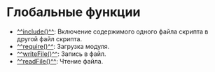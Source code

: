 # Глобальные функции

- [^^include()^^](include.md): Включение содержимого одного файла скрипта в другой файл скрипта.
- [^^require()^^](require.md): Загрузка модуля.
- [^^writeFile()^^](writeFile.md): Запись в файл.
- [^^readFile()^^](readFile.md): Чтение файла.
